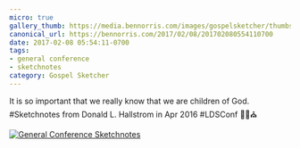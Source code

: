 ```yaml
---
micro: true
gallery_thumb: https://media.bennorris.com/images/gospelsketcher/thumbs/apr-16-1-hallstrom.jpg
canonical_url: https://bennorris.com/2017/02/08/201702080554110700
date: 2017-02-08 05:54:11-0700
tags:
- general conference
- sketchnotes
category: Gospel Sketcher
---
```


It is so important that we really know that we are children of God. #Sketchnotes from Donald L. Hallstrom in Apr 2016 #LDSConf ✍🏼⛪️

[![General Conference Sketchnotes](https://media.bennorris.com/images/gospelsketcher/general-conference/apr-2016/apr-16-1-hallstrom.jpg)](https://media.bennorris.com/images/gospelsketcher/general-conference/apr-2016/apr-16-1-hallstrom.jpg)
